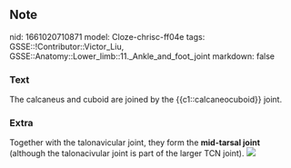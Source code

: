 ## Note
nid: 1661020710871
model: Cloze-chrisc-ff04e
tags: GSSE::!Contributor::Victor_Liu, GSSE::Anatomy::Lower_limb::11._Ankle_and_foot_joint
markdown: false

### Text
The calcaneus and cuboid are joined by the {{c1::calcaneocuboid}} joint.

### Extra
Together with the talonavicular joint, they form the <b>mid-tarsal
joint</b> (although the talonacivular joint is part of the larger
TCN joint). <img src= 
"paste-10a5f3707b45ae73f291b4a210a65a06aa2707f5.jpg">

